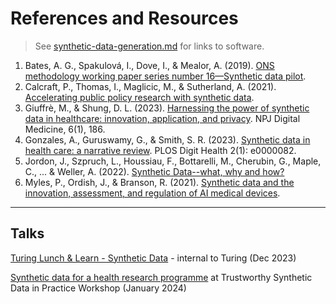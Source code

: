 # References and Resources 

> See [synthetic-data-generation.md](synthetic-data-generation.md) for links to software.

1. Bates, A. G., Spakulová, I., Dove, I., & Mealor, A. (2019). [ONS methodology working paper series number 16—Synthetic data pilot](https://www.ons.gov.uk/methodology/methodologicalpublications/generalmethodology/onsworkingpaperseries/onsmethodologyworkingpaperseriesnumber16syntheticdatapilot).
2. Calcraft, P., Thomas, I., Maglicic, M., & Sutherland, A. (2021). [Accelerating public policy research with synthetic data](https://www.adruk.org/fileadmin/uploads/adruk/Documents/Accelerating_public_policy_research_with_synthetic_data_December_2021.pdf).
3. Giuffrè, M., & Shung, D. L. (2023). [Harnessing the power of synthetic data in healthcare: innovation, application, and privacy](https://doi.org/10.1038/s41746-023-00927-3). NPJ Digital Medicine, 6(1), 186. 
4. Gonzales, A., Guruswamy, G., & Smith, S. R. (2023). [Synthetic data in health care: a narrative review](https://doi.org/10.1371/journal.pdig.0000082). PLOS Digit Health 2(1): e0000082.
5. Jordon, J., Szpruch, L., Houssiau, F., Bottarelli, M., Cherubin, G., Maple, C., ... & Weller, A. (2022). [Synthetic Data--what, why and how?](https://arxiv.org/pdf/2205.03257.pdf)
6. Myles, P., Ordish, J., & Branson, R. (2021). [Synthetic data and the innovation, assessment, and regulation of AI medical devices](https://cprd.com/sites/default/files/2022-12/Myles%20et%20al.%20preprint_2022.pdf).

---

## Talks

[Turing Lunch & Learn - Synthetic Data](https://thealanturininstitute.sharepoint.com/:v:/r/sites/ProfessionalDevelopmentteam/Shared%20Documents/Lunch%20and%20Learns/Lunch%20and%20Learn%20Videos/2023/Branded%20Videos/Lunch%20and%20Learn%20-%20Synthetic%20Data.mp4?csf=1&web=1&e=mtiW5n&nav=eyJyZWZlcnJhbEluZm8iOnsicmVmZXJyYWxBcHAiOiJTdHJlYW1XZWJBcHAiLCJyZWZlcnJhbFZpZXciOiJTaGFyZURpYWxvZy1MaW5rIiwicmVmZXJyYWxBcHBQbGF0Zm9ybSI6IldlYiIsInJlZmVycmFsTW9kZSI6InZpZXcifX0%3D) - internal to Turing (Dec 2023)

[Synthetic data for a health research programme](https://doi.org/10.5281/zenodo.10552752) at Trustworthy Synthetic Data in Practice Workshop (January 2024) 

